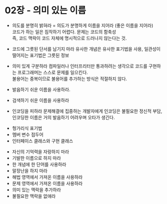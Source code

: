 # 02장 - 의미 있는 이름

- 의도를 분명히 밝혀라
= 의도가 분명하게 이름을 지어라 (좋은 이름을 지어라) <br>
코드가 하는 일은 짐작하기 어렵다. 문제는 코드의 함축성 <br>
즉, 코드 맥락이 코드 자체에 명시적으로 드러나지 않는다는 것.  <br>

- 코드에 그릇된 단서를 남기지 마라
유사한 개념은 유사한 표기법을 사용, 일관성이 떨어지는 표기법은 그릇된 정보
- 의미 있게 구분하라
컴파일러나 인터프리터만 통과하려는 생각으로 코드를 구현하는 프로그래머는 스스로 문제를 일으킨다. <br>
불용어는 중복이므로 불용어를 추가하는 방식은 적절하지 않다. 
- 발음하기 쉬운 이름을 사용하라. 
- 검색하기 쉬운 이름을 사용하라
- 인코딩을 피하라
문제해결에 집중하는 개발자에게 인코딩은 불필요한 정신적 부담, 인코딩한 이름은 거의 발음하기 어려우며 오타가 생긴다.
+ 헝가리식 표기법
+ 멤버 변수 접두어
+ 인터페이스 클래스와 구현 클래스

- 자신의 기억력을 자랑하지 마라
- 기발한 이름으로 하지 마라
- 한 개념에 한 단어를 사용하라
- 말장난을 하지 마라
- 해법 영역에서 가져온 이름을 사용하라
- 문제 영역에서 가져온 이름을 사용하라
- 의미 있는 맥락을 추가하라
- 불필요한 맥락을 없애라
